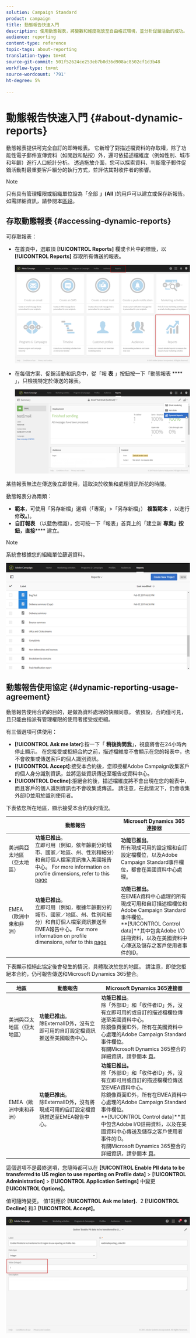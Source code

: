 ```yaml
---
solution: Campaign Standard
product: campaign
title: 動態報告快速入門
description: 使用動態報表，將變數和維度拖放至自由格式環境，並分析促銷活動的成功。
audience: reporting
content-type: reference
topic-tags: about-reporting
translation-type: tm+mt
source-git-commit: 501f52624ce253eb7b0d36d908ac8502cf1d3b48
workflow-type: tm+mt
source-wordcount: '791'
ht-degree: 5%

---
```



# 動態報告快速入門 {#about-dynamic-reports}

動態報表提供可完全自訂的即時報表。 它新增了對描述檔資料的存取權，除了功能性電子郵件宣傳資料（如開啟和點按）外，還可依描述檔維度（例如性別、城市和年齡）進行人口統計分析。 透過拖放介面，您可以探索資料、判斷電子郵件促銷活動對最重要客戶細分的執行方式，並評估其對收件者的影響。

>[!NOTE]
>
>只有具有管理權限或組織單位設為「全部 **」(All** )的用戶可以建立或保存新報告。 如需詳細資訊，請參閱本[區段](../../administration/using/users-management.md)。

## 存取動態報表 {#accessing-dynamic-reports}

可存取報表：

* 在首頁中，選取頂 **[!UICONTROL Reports]** 欄或卡片中的標籤，以 **[!UICONTROL Reports]** 存取所有傳送的報表。

   ![](assets/campaign_reports_access.png)

* 在每個方案、促銷活動和訊息中，從「報 **表** 」按鈕按一下「動態報表 **** 」，只檢視特定於傳送的報表。

   ![](assets/campaign_reports_description.png)

某些報表無法在傳送後立即使用，這取決於收集和處理資訊所花的時間。

動態報表分為兩類：

* **範本**，可使用「另存新檔」選項（「專案」>「另存新檔」） **複製範本** ，以進行修&#x200B;**改。**)。
* **自訂報表** （以藍色標識），您可按一下「報表」首頁上的「建立新 **專案」按鈕，直接****** 建立。

>[!NOTE]
>
>系統會根據您的組織單位篩選資料。

![](assets/dynamic_report_overview.png)

## 動態報告使用協定 {#dynamic-reporting-usage-agreement}

動態報告使用合約的目的，是做為資料處理的快顯同意。 依預設，合約僅可見，且只能由指派有管理權限的使用者接受或拒絕。

有三個選項可供使用：

* **[!UICONTROL Ask me later]**:按一下「 **稍後詢問我**」，視窗將會在24小時內停止顯示。 在您接受或拒絕合約之前，描述檔維度不會顯示在您的報表中，也不會收集或傳送客戶的個人識別資訊。
* **[!UICONTROL Accept]**:接受本合約後，您即授權Adobe Campaign收集客戶的個人身分識別資訊，並將這些資訊傳送至報告或資料中心。
* **[!UICONTROL Decline]**:拒絕合約後，描述檔維度將不會出現在您的報表中，而且客戶的個人識別資訊也不會收集或傳送。 請注意，在此情況下，仍會收集外部ID並用於識別使用者。

下表依您所在地區，顯示接受本合約後的情況。

|  | 動態報告 | Microsoft Dynamics 365連接器 |
|---|---|---|
| 美洲與亞太地區（亞太地區） | **功能已推出**。 <br>立即可用（例如，依年齡劃分的城市、國家／地區、州、性別和細分）和自訂個人檔案資訊推入美國報告中心。 For more information on profile dimensions, refer to this [page](../../reporting/using/list-of-components-.md) | **功能已推出**。 <br>所有現成可用的設定檔和自訂設定檔欄位，以及Adobe Campaign Standard事件欄位，都會在美國資料中心處理。 |
| EMEA（歐洲中東和非洲） | **功能已推出**。 <br>立即可用（例如，根據年齡劃分的城市、國家／地區、州、性別和細分）和自訂個人檔案資訊推送至EMEA報告中心。 For more information on profile dimensions, refer to this [page](../../reporting/using/list-of-components-.md) | **功能已推出。** <br>在EMEA資料中心處理的所有現成可用和自訂描述檔欄位和Adobe Campaign Standard事件欄位。 <br>**[!UICONTROL Control data]**其中包含Adobe I/O註冊資料，以及在美國資料中心傳送及儲存之客戶使用者事件的ID。 |

下表顯示拒絕此協定後會發生的情況，具體取決於您的地區。 請注意，即使您拒絕本合約，仍可報告傳送和Microsoft Dynamics 365整合。

| 地區 | 動態報告 | Microsoft Dynamics 365連接器 |
|---|---|---|
| 美洲與亞太地區（亞太地區） | **功能已推出**。 <br> 除ExternalID外，沒有立即可用的自訂設定檔資訊推送至美國報告中心。 | **功能已推出**。 <br>除「外部ID」和「收件者ID」外，沒有立即可用的或自訂的描述檔欄位傳送至美國資料中心。 <br>除鏡像頁面ID外，所有在美國資料中心處理的Adobe Campaign Standard事件欄位。 <br>有關Microsoft Dynamics 365整合的詳細資訊，請參閱本 [頁](../../integrating/using/working-with-campaign-standard-and-microsoft-dynamics-365.md)。 |
| EMEA（歐洲中東和非洲） | **功能已推出**。 <br>除ExternalID外，沒有將現成可用的自訂設定檔資訊推送至EMEA報告中心。 | **功能已推出。** <br>除「外部ID」和「收件者ID」外，沒有立即可用或自訂的描述檔欄位傳送至EMEA資料中心。 <br>除鏡像頁面ID外，所有在EMEA資料中心處理的Adobe Campaign Standard事件欄位。  <br>**[!UICONTROL Control data]**其中包含Adobe I/O註冊資料，以及在美國資料中心傳送及儲存之客戶使用者事件的ID。<br>有關Microsoft Dynamics 365整合的詳細資訊，請參閱本 [頁](../../integrating/using/working-with-campaign-standard-and-microsoft-dynamics-365.md)。 |

這個選項不是最終選項，您隨時都可以在 **[!UICONTROL Enable PII data to be transferred to US region to use reporting on Profile data]** > **[!UICONTROL Administration]** > **[!UICONTROL Application Settings]** 中變更 **[!UICONTROL Options]**。

值可隨時變更。 值1對應於 **[!UICONTROL Ask me later]**、2 **[!UICONTROL Decline]** 和3 **[!UICONTROL Accept]**。

![](assets/pii_window_2.png)
